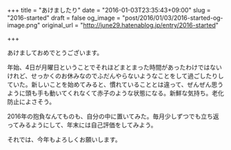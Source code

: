 +++
title = "あけましたり"
date = "2016-01-03T23:35:43+09:00"
slug = "2016-started"
draft = false
og_image = "post/2016/01/03/2016-started-og-image.png"
original_url = "http://june29.hatenablog.jp/entry/2016-started"

+++

<p>あけましておめでとうございます。</p>

<p>年始、4日が月曜日ということでそれほどまとまった時間があったわけではないけれど、せっかくのお休みなのでふだんやらないようなことをして過ごしたりしていた。新しいことを始めてみると、慣れていることとは違って、ぜんぜん思うように頭も手も動いてくれなくて赤子のような状態になる。新鮮な気持ち。老化防止によさそう。</p>

<p>2016年の抱負なんてものも、自分の中に置いてみた。毎月少しずつでも立ち返ってみるようにして、年末には自己評価をしてみよう。</p>

<p>それでは、今年もよろしくお願いします。</p>